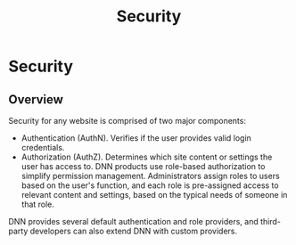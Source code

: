 ﻿---
uid: administrators-security-overview
topic: administrators-security-overview
locale: en
title: Security
dnneditions: DNN Platform,Evoq Content,Evoq Engage
dnnversion: 09.02.00
parent-topic: administrators-overview
---

# Security

## Overview

Security for any website is comprised of two major components:

*   Authentication (AuthN). Verifies if the user provides valid login credentials.
*   Authorization (AuthZ). Determines which site content or settings the user has access to. DNN products use role-based authorization to simplify permission management. Administrators assign roles to users based on the user's function, and each role is pre-assigned access to relevant content and settings, based on the typical needs of someone in that role.

DNN provides several default authentication and role providers, and third-party developers can also extend DNN with custom providers.

